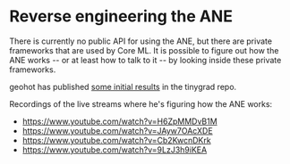 # Reverse engineering the ANE

There is currently no public API for using the ANE, but there are private frameworks that are used by Core ML. It is possible to figure out how the ANE works -- or at least how to talk to it -- by looking inside these private frameworks.

geohot has published [some initial results](https://github.com/geohot/tinygrad/tree/master/accel/ane) in the tinygrad repo.

Recordings of the live streams where he's figuring how the ANE works:

- https://www.youtube.com/watch?v=H6ZpMMDvB1M
- https://www.youtube.com/watch?v=JAyw7OAcXDE
- https://www.youtube.com/watch?v=Cb2KwcnDKrk
- https://www.youtube.com/watch?v=9LzJ3h9iKEA
